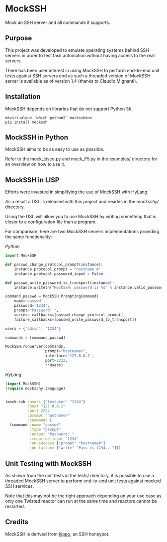 MockSSH
=======

Mock an SSH server and all commands it supports.


Purpose
-------
This project was developed to emulate operating systems
behind SSH servers in order to test task automation without
having access to the real servers.

There has been user interest in using MockSSH to perform
end-to-end unit tests against SSH servers and as such a
threaded version of MockSSH server is available as of
version 1.4 (thanks to Claudio Mignanti).

Installation
------------
MockSSH depends on libraries that do not support Python 3k.
```shell
mkvirtualenv `which python2` mocksshenv
pip install mockssh
```

MockSSH in Python
-----------------
MockSSH aims to be as easy to use as possible.

Refer to the mock_cisco.py and mock_F5.py in the examples/
directory for an overview on how to use it.


MockSSH in LISP
---------------
Efforts were invested in simplifying the use of MockSSH
with [HyLang](http://hylang.org/).

As a result a DSL is released with this project and
resides in the *mocksshy/* directory.

Using the DSL will allow you to use MockSSH by writing
something that is closer to a configuration file than
a program.

For comparison, here are two MockSSH servers
implementations providing the same functionality:


*Python*
```python
import MockSSH

def passwd_change_protocol_prompt(instance):
    instance.protocol.prompt = "hostname #"
    instance.protocol.password_input = False

def passwd_write_password_to_transport(instance):
    instance.writeln("MockSSH: password is %s" % instance.valid_password)

command_passwd = MockSSH.PromptingCommand(
    name='passwd',
    password='1234',
    prompt="Password: ",
    success_callbacks=[passwd_change_protocol_prompt],
    failure_callbacks=[passwd_write_password_to_transport])

users = {'admin': '1234'}

commands = [command_passwd]

MockSSH.runServer(commands,
                  prompt="hostname>",
                  interface='127.0.0.1',
                  port=2222,
                  **users)
```

*HyLang*
```clojure
(import MockSSH)
(require mocksshy.language)


(mock-ssh :users {"testuser" "1234"}
          :host "127.0.0.1"
          :port 2222
          :prompt "hostname>"
          :commands [
  (command :name "passwd"
           :type "prompt"
           :output "Password: "
           :required-input "1234"
           :on-success ["prompt" "hostname#"]
           :on-failure ["write" "Pass is 1234..."]))
```


Unit Testing with MockSSH
-------------------------
As shown from the unit tests in the tests/ directory, it is possible to use
a threaded MockSSH server to perform end-to-end unit tests against mocked
SSH services.

Note that this may not be the right approach depending on your use case as only
one Twisted reactor can run at the same time and reactors cannot be restarted.

Credits
-------
MockSSH is derived from [kippo](https://github.com/desaster/kippo/), an SSH honeypot.
